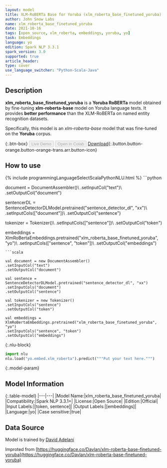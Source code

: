 ```yaml
---
layout: model
title: XLM-RoBERTa Base for Yoruba (xlm_roberta_base_finetuned_yoruba)
author: John Snow Labs
name: xlm_roberta_base_finetuned_yoruba
date: 2021-10-16
tags: [open_source, xlm_roberta, embeddings, yoruba, yo]
task: Embeddings
language: yo
edition: Spark NLP 3.3.1
spark_version: 3.0
supported: true
article_header:
type: cover
use_language_switcher: "Python-Scala-Java"
---
```


## Description

**xlm_roberta_base_finetuned_yoruba** is a **Yoruba RoBERTa** model obtained by fine-tuning **xlm-roberta-base** model on Yoruba language texts. It provides **better performance** than the XLM-RoBERTa on named entity recognition datasets.

Specifically, this model is an *xlm-roberta-base* model that was fine-tuned on the **Yoruba** corpus.

{:.btn-box}
<button class="button button-orange" disabled>Live Demo</button>
<button class="button button-orange" disabled>Open in Colab</button>
[Download](https://s3.amazonaws.com/auxdata.johnsnowlabs.com/public/models/xlm_roberta_base_finetuned_yoruba_yo_3.3.1_3.0_1634412979759.zip){:.button.button-orange.button-orange-trans.arr.button-icon}

## How to use



<div class="tabs-box" markdown="1">
{% include programmingLanguageSelectScalaPythonNLU.html %}
```python

document = DocumentAssembler()\ 
.setInputCol("text")\ 
.setOutputCol("document")

sentencerDL = SentenceDetectorDLModel.pretrained("sentence_detector_dl", "xx")\ 
.setInputCols(["document"])\ 
.setOutputCol("sentence")

tokenizer = Tokenizer()\ 
.setInputCols(["sentence"])\ 
.setOutputCol("token") 

embeddings = XlmRoBertaEmbeddings.pretrained("xlm_roberta_base_finetuned_yoruba", "yo")\ 
.setInputCols(["sentence", "token"])\ 
.setOutputCol("embeddings")

```
```scala

val document = new DocumentAssembler()
.setInputCol("text")
.setOutputCol("document")

val sentence = SentenceDetectorDLModel.pretrained("sentence_detector_dl", "xx")
.setInputCols("document")
.setOutputCol("sentence")

val tokenizer = new Tokenizer() 
.setInputCols("sentence") 
.setOutputCol("token")

val embeddings = XlmRoBertaEmbeddings.pretrained("xlm_roberta_base_finetuned_yoruba", "yo")
.setInputCols("sentence", "token")
.setOutputCol("embeddings")
```


{:.nlu-block}
```python
import nlu
nlu.load("yo.embed.xlm_roberta").predict("""Put your text here.""")
```

</div>

{:.model-param}
## Model Information

{:.table-model}
|---|---|
|Model Name:|xlm_roberta_base_finetuned_yoruba|
|Compatibility:|Spark NLP 3.3.1+|
|License:|Open Source|
|Edition:|Official|
|Input Labels:|[token, sentence]|
|Output Labels:|[embeddings]|
|Language:|yo|
|Case sensitive:|true|

## Data Source

Model is trained by [David Adelani](https://huggingface.co/Davlan)

Improted from [https://huggingface.co/Davlan/xlm-roberta-base-finetuned-yoruba](https://huggingface.co/Davlan/xlm-roberta-base-finetuned-yoruba)